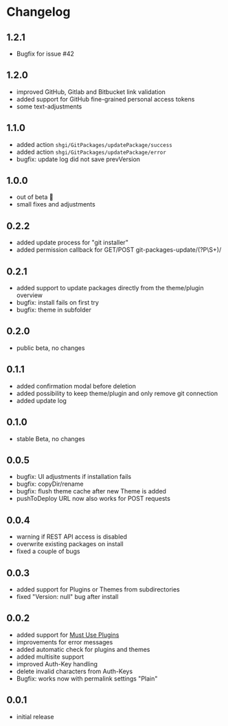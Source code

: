 # Changelog

## 1.2.1
- Bugfix for issue #42

## 1.2.0
- improved GitHub, Gitlab and Bitbucket link validation
- added support for GitHub fine-grained personal access tokens
- some text-adjustments

## 1.1.0
- added action `shgi/GitPackages/updatePackage/success`
- added action `shgi/GitPackages/updatePackage/error`
- bugfix: update log did not save prevVersion

## 1.0.0

- out of beta 🎉 
- small fixes and adjustments

## 0.2.2

- added update process for "git installer"
- added permission callback for GET/POST git-packages-update/(?P<slug>\S+)/

## 0.2.1

- added support to update packages directly from the theme/plugin overview
- bugfix: install fails on first try
- bugfix: theme in subfolder

## 0.2.0

- public beta, no changes

## 0.1.1

- added confirmation modal before deletion
- added possibility to keep theme/plugin and only remove git connection
- added update log

## 0.1.0

- stable Beta, no changes

## 0.0.5

- bugfix: UI adjustments if installation fails
- bugfix: copyDir/rename
- bugfix: flush theme cache after new Theme is added
- pushToDeploy URL now also works for POST requests

## 0.0.4

- warning if REST API access is disabled
- overwrite existing packages on install
- fixed a couple of bugs

## 0.0.3

- added support for Plugins or Themes from subdirectories
- fixed "Version: null" bug after install

## 0.0.2

- added support for [Must Use Plugins](https://wordpress.org/support/article/must-use-plugins/)
- improvements for error messages
- added automatic check for plugins and themes
- added multisite support
- improved Auth-Key handling
- delete invalid characters from Auth-Keys
- Bugfix: works now with permalink settings "Plain"

## 0.0.1

- initial release
